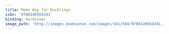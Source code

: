 ```yaml
---
title: Make Way for Ducklings
isbn: '9780140564341'
binding: Hardcover
image_path: 'http://images.booksense.com/images/341/564/9780140564341.jpg'
---
```


